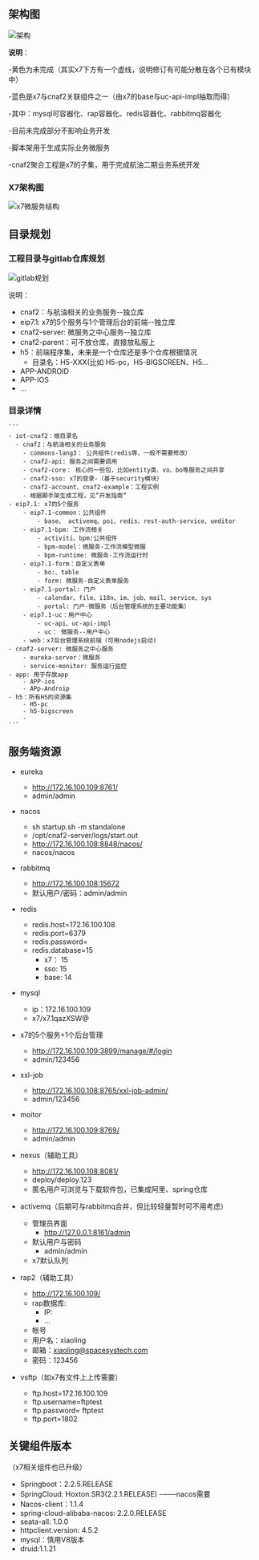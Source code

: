 


## 架构图

![架构](img/cnaf-tech.png "总体架构图")

**说明**：

-黄色为未完成（其实x7下方有一个虚线，说明修订有可能分散在各个已有模块中）

-蓝色是x7与cnaf2关联组件之一（由x7的base与uc-api-impl抽取而得）

-其中：mysql可容器化、rap容器化、redis容器化、rabbitmq容器化

-目前未完成部分不影响业务开发

-脚本架用于生成实际业务微服务

-cnaf2聚合工程是x7的子集，用于完成航油二期业务系统开发


### X7架构图

![x7微服务结构](img/x7-tech.png)


## 目录规划


### 工程目录与gitlab仓库规划

![gitlab规划](img/gitlab.png)

说明：

- cnaf2：与航油相关的业务服务--独立库
- eip7.1: x7的5个服务与1个管理后台的前端--独立库
- cnaf2-server: 微服务之中心服务--独立库
- cnaf2-parent：可不放仓库，直接放私服上
- h5：前端程序集，未来是一个仓库还是多个仓库根据情况
	- 目录名：H5-XXX(比如 H5-pc，H5-BIGSCREEN、H5...
- APP-ANDROID
- APP-IOS 
- ...
	
### 目录详情

	```	
	- iot-cnaf2：根目录名
	  - cnaf2：与航油相关的业务服务
		- commons-lang3： 公共组件(redis等，一般不需要修改）
		- cnaf2-api: 服务之间需要调用
		- cnaf2-core： 核心的一些包，比如entity类、vo、bo等服务之间共享
		- cnaf2-sso: x7的登录-（基于security模块）			
		- cnaf2-account、cnaf2-example：工程实例
		- 根据脚手架生成工程，见“开发指南”
	- eip7.1: x7的5个服务
		- eip7.1-common：公共组件
			- base、 activemq、poi、redis、rest-auth-service、ueditor
		- eip7.1-bpm: 工作流相关
			- activiti、bpm:公共组件
			- bpm-model：微服务-工作流模型微服
			- bpm-runtime: 微服务-工作流运行时
		- eip7.1-form：自定义表单
			- bo:、table
			- form: 微服务-自定义表单服务
		- eip7.1-portal: 门户
			- calendar、file、i18n、im、job、mail、service、sys
			- portal: 门户-微服务（后台管理系统的主要功能集）
		- eip7.1-uc：用户中心
			- uc-api、uc-api-impl
			- uc： 微服务--用户中心	
		- web：x7后台管理系统前端（可用nodejs启动)
	- cnaf2-server: 微服务之中心服务
		- eureka-server：微服务
		- service-monitor: 服务运行监控
	- app: 用于存放app
		- APP-ios
		- APp-Androip
	- h5：所有H5的资源集
		- H5-pc
		- h5-bigscreen
		- 	 
	```

## 服务端资源	

- eureka

	- http://172.16.100.109:8761/
	- admin/admin
	
- nacos

	- sh startup.sh -m standalone
	- /opt/cnaf2-server/logs/start.out
	- http://172.16.100.108:8848/nacos/
	- nacos/nacos

- rabbitmq

	- http://172.16.100.108:15672
	- 默认用户/密码：admin/admin


- redis
	 - redis.host=172.16.100.108
	 - redis.port=6379
	 - redis.password=
	 - redis.database=15
	   - x7： 15
	   - sso: 15
	   - base: 14


- mysql
	- ip：172.16.100.109
	- x7/x7.1qazXSW@


- x7的5个服务+1个后台管理
	- http://172.16.100.109:3899/manage/#/login
	- admin/123456
	
- xxl-job
	- http://172.16.100.108:8765/xxl-job-admin/
	- admin/123456

- moitor
	- http://172.16.100.109:8769/
	- admin/admin


- nexus（辅助工具）
	- http://172.16.100.108:8081/
	- deploy/deploy.123
	- 匿名用户可浏览与下载软件包，已集成阿里、spring仓库

- activemq（后期可与rabbitmq合并，但比较轻量暂时可不用考虑）

	- 管理员界面
	  - http://127.0.0.1:8161/admin
	- 默认用户与密码
	  - admin/admin
	- x7默认队列

- rap2（辅助工具）

	- http://172.16.100.109/  
	- rap数据库:
	    - IP:
	    - ...
	- 帐号
	 - 用户名：xiaoling
	 - 邮箱：xiaoling@spacesystech.com
	 - 密码：123456

- vsftp（如x7有文件上上传需要）
	- ftp.host=172.16.100.109
	- ftp.username=ftptest
	- ftp.password= ftptest
	- ftp.port=1802
	

## 关键组件版本

（x7相关组件也已升级）

  - Springboot：2.2.5.RELEASE
  - SpringCloud: Hoxton.SR3(2.2.1.RELEASE) -——nacos需要
  - Nacos-client：1.1.4
  - spring-cloud-alibaba-nacos: 2.2.0.RELEASE
  - seata-all: 1.0.0
  - httpclient.version: 4.5.2
  - mysql：慎用V8版本
  - druid:1.1.21
